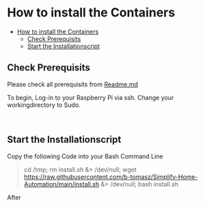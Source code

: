 # How to install the Containers

- [How to install the Containers](#how-to-install-the-containers)
  - [Check Prerequisits](#check-prerequisits)
  - [Start the Installationscript](#start-the-installationscript)

## Check Prerequisits

Please check all prerequisits from [Readme.md](../README.md)

To begin, Log-in to your Raspberry Pi via ssh. 
Change your workingdirectory to Sudo.

<br>

## Start the Installationscript
Copy the following Code into your Bash Command Line
> cd /tmp; rm install.sh &> /dev/null; wget https://raw.githubusercontent.com/b-tomasz/Simplify-Home-Automation/main/install.sh &> /dev/null; bash install.sh

After 